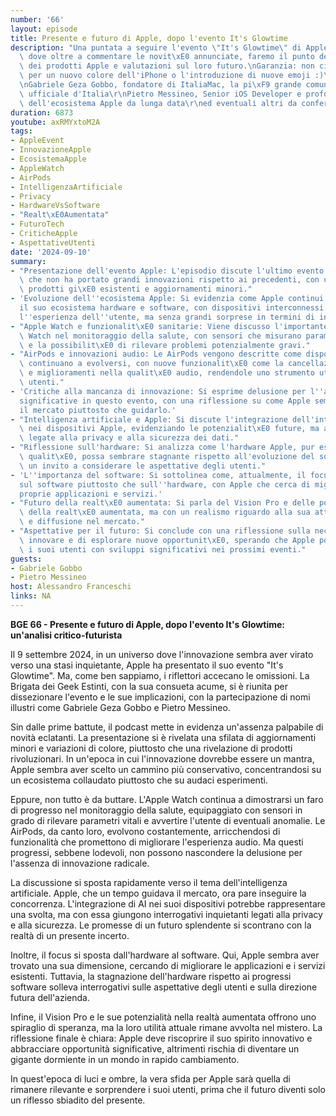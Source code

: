 ```yaml
---
number: '66'
layout: episode
title: Presente e futuro di Apple, dopo l'evento It's Glowtime
description: "Una puntata a seguire l'evento \"It's Glowtime\" di Apple del 9 Settembre,\
  \ dove oltre a commentare le novit\xE0 annunciate, faremo il punto della situazione\
  \ dei prodotti Apple e valutazioni sul loro futuro.\nGaranzia: non ci esalteremo\
  \ per un nuovo colore dell'iPhone o l'introduzione di nuove emoji :)\n\r\nPartecipano:\r\
  \nGabriele Geza Gobbo, fondatore di ItaliaMac, la pi\xF9 grande comunit\xE0 Apple\
  \ ufficiale d'Italia\r\nPietro Messineo, Senior iOS Developer e profondo conoscitore\
  \ dell'ecosistema Apple da lunga data\r\ned eventuali altri da confermare."
duration: 6873
youtube: axRMYxtoM2A
tags:
- AppleEvent
- InnovazioneApple
- EcosistemaApple
- AppleWatch
- AirPods
- IntelligenzaArtificiale
- Privacy
- HardwareVsSoftware
- "Realt\xE0Aumentata"
- FuturoTech
- CriticheApple
- AspettativeUtenti
date: '2024-09-10'
summary:
- "Presentazione dell'evento Apple: L'episodio discute l'ultimo evento Apple, sottolineando\
  \ che non ha portato grandi innovazioni rispetto ai precedenti, con un focus su\
  \ prodotti gi\xE0 esistenti e aggiornamenti minori."
- 'Evoluzione dell''ecosistema Apple: Si evidenzia come Apple continui a sviluppare
  il suo ecosistema hardware e software, con dispositivi interconnessi che migliorano
  l''esperienza dell''utente, ma senza grandi sorprese in termini di innovazione.'
- "Apple Watch e funzionalit\xE0 sanitarie: Viene discusso l'importante ruolo dell'Apple\
  \ Watch nel monitoraggio della salute, con sensori che misurano parametri vitali\
  \ e la possibilit\xE0 di rilevare problemi potenzialmente gravi."
- "AirPods e innovazioni audio: Le AirPods vengono descritte come dispositivi che\
  \ continuano a evolversi, con nuove funzionalit\xE0 come la cancellazione del rumore\
  \ e miglioramenti nella qualit\xE0 audio, rendendole uno strumento utile per gli\
  \ utenti."
- 'Critiche alla mancanza di innovazione: Si esprime delusione per l''assenza di innovazioni
  significative in questo evento, con una riflessione su come Apple sembri seguire
  il mercato piuttosto che guidarlo.'
- "Intelligenza artificiale e Apple: Si discute l'integrazione dell'intelligenza artificiale\
  \ nei dispositivi Apple, evidenziando le potenzialit\xE0 future, ma anche le sfide\
  \ legate alla privacy e alla sicurezza dei dati."
- "Riflessione sull'hardware: Si analizza come l'hardware Apple, pur essendo di alta\
  \ qualit\xE0, possa sembrare stagnante rispetto all'evoluzione del software, con\
  \ un invito a considerare le aspettative degli utenti."
- 'L''importanza del software: Si sottolinea come, attualmente, il focus si sia spostato
  sul software piuttosto che sull''hardware, con Apple che cerca di migliorare le
  proprie applicazioni e servizi.'
- "Futuro della realt\xE0 aumentata: Si parla del Vision Pro e delle potenzialit\xE0\
  \ della realt\xE0 aumentata, ma con un realismo riguardo alla sua attuale utilit\xE0\
  \ e diffusione nel mercato."
- "Aspettative per il futuro: Si conclude con una riflessione sulla necessit\xE0 di\
  \ innovare e di esplorare nuove opportunit\xE0, sperando che Apple possa sorprendere\
  \ i suoi utenti con sviluppi significativi nei prossimi eventi."
guests:
- Gabriele Gobbo
- Pietro Messineo
host: Alessandro Franceschi
links: NA
---
```

**BGE 66 - Presente e futuro di Apple, dopo l'evento It's Glowtime: un'analisi critico-futurista**

Il 9 settembre 2024, in un universo dove l'innovazione sembra aver virato verso una stasi inquietante, Apple ha presentato il suo evento "It's Glowtime". Ma, come ben sappiamo, i riflettori accecano le omissioni. La Brigata dei Geek Estinti, con la sua consueta acume, si è riunita per dissezionare l'evento e le sue implicazioni, con la partecipazione di nomi illustri come Gabriele Geza Gobbo e Pietro Messineo.

Sin dalle prime battute, il podcast mette in evidenza un'assenza palpabile di novità eclatanti. La presentazione si è rivelata una sfilata di aggiornamenti minori e variazioni di colore, piuttosto che una rivelazione di prodotti rivoluzionari. In un'epoca in cui l'innovazione dovrebbe essere un mantra, Apple sembra aver scelto un cammino più conservativo, concentrandosi su un ecosistema collaudato piuttosto che su audaci esperimenti.

Eppure, non tutto è da buttare. L'Apple Watch continua a dimostrarsi un faro di progresso nel monitoraggio della salute, equipaggiato con sensori in grado di rilevare parametri vitali e avvertire l'utente di eventuali anomalie. Le AirPods, da canto loro, evolvono costantemente, arricchendosi di funzionalità che promettono di migliorare l'esperienza audio. Ma questi progressi, sebbene lodevoli, non possono nascondere la delusione per l'assenza di innovazione radicale.

La discussione si sposta rapidamente verso il tema dell'intelligenza artificiale. Apple, che un tempo guidava il mercato, ora pare inseguire la concorrenza. L'integrazione di AI nei suoi dispositivi potrebbe rappresentare una svolta, ma con essa giungono interrogativi inquietanti legati alla privacy e alla sicurezza. Le promesse di un futuro splendente si scontrano con la realtà di un presente incerto.

Inoltre, il focus si sposta dall'hardware al software. Qui, Apple sembra aver trovato una sua dimensione, cercando di migliorare le applicazioni e i servizi esistenti. Tuttavia, la stagnazione dell'hardware rispetto ai progressi software solleva interrogativi sulle aspettative degli utenti e sulla direzione futura dell'azienda.

Infine, il Vision Pro e le sue potenzialità nella realtà aumentata offrono uno spiraglio di speranza, ma la loro utilità attuale rimane avvolta nel mistero. La riflessione finale è chiara: Apple deve riscoprire il suo spirito innovativo e abbracciare opportunità significative, altrimenti rischia di diventare un gigante dormiente in un mondo in rapido cambiamento.

In quest'epoca di luci e ombre, la vera sfida per Apple sarà quella di rimanere rilevante e sorprendere i suoi utenti, prima che il futuro diventi solo un riflesso sbiadito del presente.
